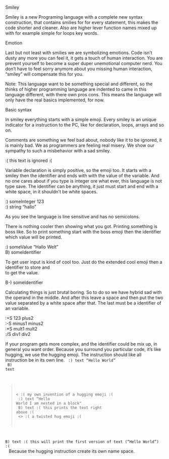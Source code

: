 Smiley 

Smiley is a new Programing language with a complete new syntax construction, that contains smilies for for every statement, this makes the code shorter and cleaner. Also are higher lever function names mixed up with for example simple for loops key words.

Emotion 

Last but not least with smilies we are symbolizing emotions. Code isn’t dusty any more you can feel it, it gets a touch of human interaction. You are prevent yourself to become a super duper unemotional computer nerd. You don’t have to feel sorry anymore about you missing human interaction, “smiley” will compensate this for you.

Note: This language want to be something special and different, so the thinks of higher programming language are indented to came in this language different, with there own pros cons. This means the language will only have the real basics implemented, for now.

Basic syntax

In smiley everything starts with a simple emoji. Every smiley is an unique indicator for a instruction to the PC, like for declaration, loops, arrays and so on. 

Comments are something we feel bad about, nobody like it to be ignored, it is mainly bad. We as programmers are feeling real misery. We show our sympathy to such a misbehavior with a sad smiley. 

:( this text is ignored :(

Variable declaration is simply  positive, so the emoji too. It starts with a smiley then the identifier and ends with with the value of the variable. And no one cares about if you type is integer ore what ever, this language is not type save. The identifier can be anything, it just must start and end with a  white space, in it shouldn't be white spaces.

:) someInteger 123 <br>
:) string “hallo”

As you see the language is line sensitive and has no semicolons.

There is nothing cooler then showing what you got. Printing something is boss like. So to print something start with the boss emoji then the identifier which value will be printed.

:) someValue “Hallo Welt” <br>
B) someIdentifier

To get user input is kind of cool too. Just do the extended cool emoji then a identifier to store and     
to get the value.

B-) someIdentifier

Calculating  things is just brutal boring. So to do so we have hybrid sad with the operand in the middle. And after this leave a space and then put the two value separated by a white space after that.
The last must be a identifier of an variable. 

:+S 123 plus2 <br> 
:-S minus1 minus2 <br>
:*S mult1 mult2 <br>
:/S div1 div2

If your program gets more complex, and the identifier could be mix up, in general you want order. Because  you surround you particular code, it’s like hugging, we use the hugging emoji. The instruction should like all instruction be in its own line.
<code>
:) text “Hello World” <br>
B) text	<br>

><  :( my own invention of a hugging emoji :( <br>
	:) text “Hello World I am nested in a block" <br>
	B) text        :( this prints the text right above :( <br>
<> :( a twisted hug emoji :( <br>

B) text :(  this will print the first version of text (“Hello World”) :( <br>
</code>
Because the hugging instruction create its own name space.  <br>
